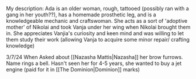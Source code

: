 My description: Ada is an older woman, rough, tattooed (possibly ran with a gang in her youth??), has a homemade prosthetic leg, and is a knowledgeable mechanic and craftswoman. She acts as a sort of 'adoptive mother' of Nikolai and took Vanja under her wing when Nikolai brought them in. She appreciates Vanjia's curiosity and keen mind and was willing to let them study their work (allowing Vanja to acquire some minor repair/ crafting knowledge)

3/7/24
When Asked about [[Nazasha Mattis|Nazasha]] her brow furrows. Name rings a bell. Hasn't seen her for 4-5 years, she wanted to buy a jet engine (paid for it in [[The Dominion|Dominion]] marks)